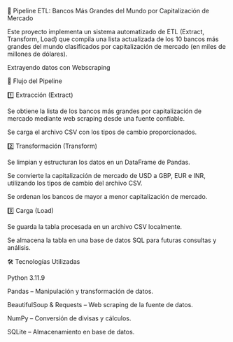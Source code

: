 🏦 Pipeline ETL: Bancos Más Grandes del Mundo por Capitalización de Mercado

Este proyecto implementa un sistema automatizado de ETL (Extract, Transform, Load) que compila una lista actualizada de los 10 bancos más grandes del mundo clasificados por capitalización de mercado (en miles de millones de dólares).

Extrayendo datos con Webscraping



🚀 Flujo del Pipeline

1️⃣ Extracción (Extract)

Se obtiene la lista de los bancos más grandes por capitalización de mercado mediante web scraping desde una fuente confiable.

Se carga el archivo CSV con los tipos de cambio proporcionados.

2️⃣ Transformación (Transform)

Se limpian y estructuran los datos en un DataFrame de Pandas.

Se convierte la capitalización de mercado de USD a GBP, EUR e INR, utilizando los tipos de cambio del archivo CSV.

Se ordenan los bancos de mayor a menor capitalización de mercado.

3️⃣ Carga (Load)

Se guarda la tabla procesada en un archivo CSV localmente.

Se almacena la tabla en una base de datos SQL para futuras consultas y análisis.

🛠 Tecnologías Utilizadas

Python 3.11.9

Pandas – Manipulación y transformación de datos.

BeautifulSoup & Requests – Web scraping de la fuente de datos.

NumPy – Conversión de divisas y cálculos.

SQLite  – Almacenamiento en base de datos.
